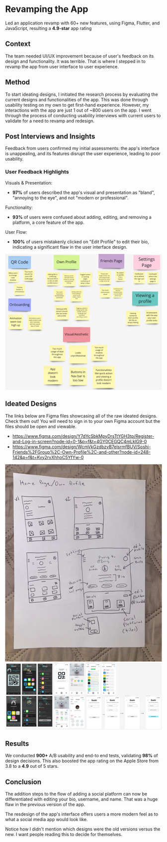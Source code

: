 # Revamping the App 
Led an application revamp with 60+ new features, using Figma, Flutter, and JavaScript, resulting a **4.9-star** app rating 

## Context 
The team needed UI/UX improvement because of user's feedback on its design and functionality. It was terrible. That is where I stepped in to revamp the app from user interface to user experience. 

## Method 
To start ideating designs, I initiated the research process by evaluating the current designs and functionalities of the app. This was done through usability testing on my own to get first-hand experience. However, my interactions with the app are just 1 out of ~800 users on the app. I went through the process of conducting usability interviews with current users to validate for a need to revamp and redesign. 

## Post Interviews and Insights
Feedback from users confirmed my initial assessments: the app's interface is unappealing, and its features disrupt the user experience, leading to poor usability. 

### User Feedback Highlights 

Visuals & Presentation: 

- **97%** of users described the app's visual and presentation as "bland", "annoying to the eye", and not "modern or professional". 

Functionality: 

- **93%** of users were confused about adding, editing, and removing a platform, a core feature of the app. 

User Flow: 

- **100%** of users mistakenly clicked on "Edit Profile" to edit their bio, indicating a significant flaw in the user interface design.
  
![my image](https://github.com/dvu28/soshi/blob/48c11eaea3c73d4820c49abd778711b02b121059/Screenshot%202025-01-03%20021729.png)

## Ideated Designs 
The links below are Figma files showcasing all of the raw ideated designs. Check them out! You will need to sign in to your own Figma account but the files should be open and viewable. 

- https://www.figma.com/design/Y7dYcSbkMpyDrsTtYGH3tp/Register-and-Log-in-screen?node-id=0-1&p=f&t=4GY0CEGQC4mLklG9-0 
- https://www.figma.com/design/WcmVkGzdbzvB7elsrmfBUV/Soshi-Friends%2FGroup%2C-Own-Profile%2C-and-other?node-id=248-142&p=f&t=Kvy2rvXhhoC5YfYw-0

![my image](https://github.com/dvu28/soshi/blob/f3ad77881622e4ca4e33cd8bab5fdf6d1b204db9/IMG_1528%202.png)
![my image](https://github.com/dvu28/soshi/blob/dbcb3b4b3311a006569785815ca3f2c6a967c135/Screenshot%202025-01-03%20030934.png)

## Results
We conducted **900+** A/B usability and end-to end tests, validating **98%** of design decisions. This also boosted the app rating on the Apple Store from 3.8 to a **4.9** out of 5 stars.

## Conclusion
The addition steps to the flow of adding a social platform can now be differentiated with editing your bio, username, and name. That was a huge flaw in the previous version of the app.

The resdesign of the app's interface offers users a more modern feel as to what a social media app would look like. 

Notice how I didn't mention which designs were the old versions versus the new. I want people reading this to decide for themselves. 


 
